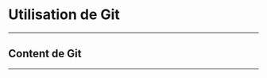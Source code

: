 # Utilisation de Git
------------------------------------------------------------------------------------------------

## Content de Git

------------------------------------------------------------------------------------------------

